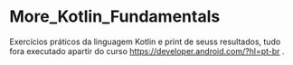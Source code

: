 # More_Kotlin_Fundamentals

Exercícios práticos da linguagem Kotlin e print de seuss resultados, tudo fora executado apartir do curso https://developer.android.com/?hl=pt-br .
